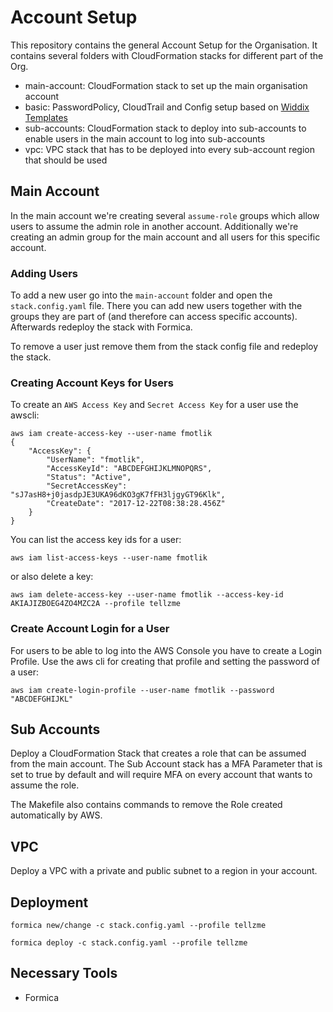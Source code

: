 # Account Setup

This repository contains the general Account Setup for the Organisation.
It contains several folders with CloudFormation stacks for different part of the Org.

* main-account: CloudFormation stack to set up the main organisation account
* basic: PasswordPolicy, CloudTrail and Config setup based on [Widdix Templates](http://templates.cloudonaut.io/en/stable/)
* sub-accounts: CloudFormation stack to deploy into sub-accounts to enable users in the main account to log into sub-accounts
* vpc: VPC stack that has to be deployed into every sub-account region that should be used

## Main Account

In the main account we're creating several `assume-role` groups which allow users to assume the admin role in another account.
Additionally we're creating an admin group for the main account and all users for this specific account.

### Adding Users

To add a new user go into the `main-account` folder and open the `stack.config.yaml` file. There you can add new users together
with the groups they are part of (and therefore can access specific accounts). Afterwards redeploy the stack with Formica.

To remove a user just remove them from the stack config file and redeploy the stack.

### Creating Account Keys for Users

To create an `AWS Access Key` and `Secret Access Key` for a user use the awscli:

```
aws iam create-access-key --user-name fmotlik
{
    "AccessKey": {
        "UserName": "fmotlik",
        "AccessKeyId": "ABCDEFGHIJKLMNOPQRS",
        "Status": "Active",
        "SecretAccessKey": "sJ7asH8+j0jasdpJE3UKA96dKO3gK7fFH3ljgyGT96Klk",
        "CreateDate": "2017-12-22T08:38:28.456Z"
    }
}
```

You can list the access key ids for a user:

```
aws iam list-access-keys --user-name fmotlik
```

or also delete a key:

```
aws iam delete-access-key --user-name fmotlik --access-key-id AKIAJIZBOEG4ZO4MZC2A --profile tellzme
```

### Create Account Login for a User

For users to be able to log into the AWS Console you have to create a Login Profile. Use the aws cli for creating
that profile and setting the password of a user:

```
aws iam create-login-profile --user-name fmotlik --password "ABCDEFGHIJKL"
```

## Sub Accounts

Deploy a CloudFormation Stack that creates a role that can be assumed from the main account. The Sub Account stack has a MFA Parameter
that is set to true by default and will require MFA on every account that wants to assume the role.

The Makefile also contains commands to remove the Role created automatically by AWS.

## VPC

Deploy a VPC with a private and public subnet to a region in your account.

## Deployment

```
formica new/change -c stack.config.yaml --profile tellzme
```

```
formica deploy -c stack.config.yaml --profile tellzme
```

## Necessary Tools

* Formica
